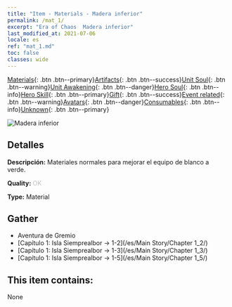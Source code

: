 ```yaml
---
title: "Item - Materials - Madera inferior"
permalink: /mat_1/
excerpt: "Era of Chaos  Madera inferior"
last_modified_at: 2021-07-06
locale: es
ref: "mat_1.md"
toc: false
classes: wide
---
```

 [Materials](/ItemsES/){: .btn .btn--primary}[Artifacts](/ItemsES/Artifacts/){: .btn .btn--success}[Unit Soul](/ItemsES/UnitSoul/){: .btn .btn--warning}[Unit Awakening](/ItemsES/UnitAwakening/){: .btn .btn--danger}[Hero Soul](/ItemsES/HeroSoul/){: .btn .btn--info}[Hero Skill](/ItemsES/HeroSkill/){: .btn .btn--primary}[Gift](/ItemsES/Gift/){: .btn .btn--success}[Event related](/ItemsES/Events/){: .btn .btn--warning}[Avatars](/ItemsES/Avatars/){: .btn .btn--danger}[Consumables](/ItemsES/Consumables/){: .btn .btn--info}[Unknown](/ItemsES/Unknown/){: .btn .btn--primary}

 ![Madera inferior](/images/t/i_cailiao_mucai1.png)

## Detalles
 **Descripción:** Materiales normales para mejorar el equipo de blanco a verde.

 **Quality:** <span style="color: #C0C0C0">OK</span>

 **Type:** Material

## Gather

*    Aventura de Gremio 
*    [Capítulo 1: Isla Siemprealbor -> 1-2](/es/Main Story/Chapter 1_2/) 
*    [Capítulo 1: Isla Siemprealbor -> 1-3](/es/Main Story/Chapter 1_3/) 
*    [Capítulo 1: Isla Siemprealbor -> 1-5](/es/Main Story/Chapter 1_5/) 

## This item contains:

  None

